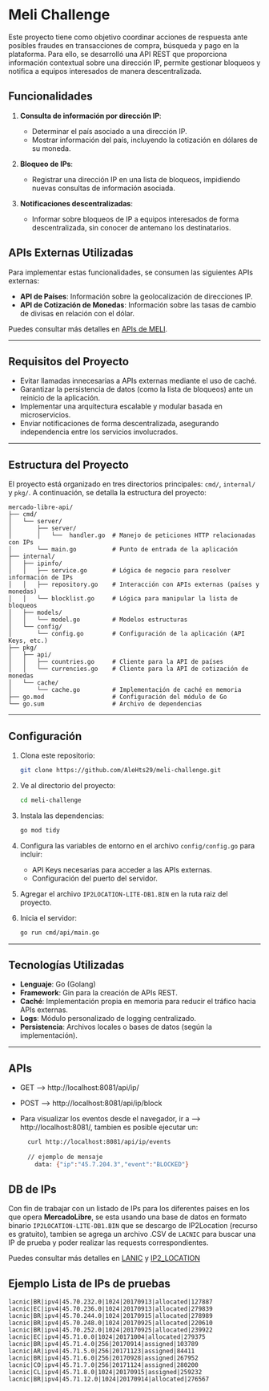 # Meli Challenge

Este proyecto tiene como objetivo coordinar acciones de respuesta ante posibles fraudes en transacciones de compra, búsqueda y pago en la plataforma. Para ello, se desarrolló una API REST que proporciona información contextual sobre una dirección IP, permite gestionar bloqueos y notifica a equipos interesados de manera descentralizada.

## Funcionalidades

1. **Consulta de información por dirección IP**:
    - Determinar el país asociado a una dirección IP.
    - Mostrar información del país, incluyendo la cotización en dólares de su moneda.

2. **Bloqueo de IPs**:
    - Registrar una dirección IP en una lista de bloqueos, impidiendo nuevas consultas de información asociada.

3. **Notificaciones descentralizadas**:
    - Informar sobre bloqueos de IP a equipos interesados de forma descentralizada, sin conocer de antemano los destinatarios.

## APIs Externas Utilizadas

Para implementar estas funcionalidades, se consumen las siguientes APIs externas:
- **API de Países**: Información sobre la geolocalización de direcciones IP.
- **API de Cotización de Monedas**: Información sobre las tasas de cambio de divisas en relación con el dólar.

Puedes consultar más detalles en [APIs de MELI](https://developers.mercadolibre.com.ar/es_ar/ubicacion-y-monedas#close).

---

## Requisitos del Proyecto

- Evitar llamadas innecesarias a APIs externas mediante el uso de caché.
- Garantizar la persistencia de datos (como la lista de bloqueos) ante un reinicio de la aplicación.
- Implementar una arquitectura escalable y modular basada en microservicios.
- Enviar notificaciones de forma descentralizada, asegurando independencia entre los servicios involucrados.

---

## Estructura del Proyecto

El proyecto está organizado en tres directorios principales: `cmd/`, `internal/` y `pkg/`. A continuación, se detalla la estructura del proyecto:

```text
mercado-libre-api/
├── cmd/
│   └── server/
│       ├── server/
│       │   └──  handler.go  # Manejo de peticiones HTTP relacionadas con IPs
│       └── main.go          # Punto de entrada de la aplicación
├── internal/
│   ├── ipinfo/
│   │   ├── service.go       # Lógica de negocio para resolver información de IPs
│   │   ├── repository.go    # Interacción con APIs externas (países y monedas)
│   │   └── blocklist.go     # Lógica para manipular la lista de bloqueos
│   ├── models/
│   │   └── model.go         # Modelos estructuras
│   └── config/
│       └── config.go        # Configuración de la aplicación (API Keys, etc.)
├── pkg/
│   ├── api/
│   │   ├── countries.go     # Cliente para la API de países
│   │   └── currencies.go    # Cliente para la API de cotización de monedas
│   └── cache/
│       └── cache.go         # Implementación de caché en memoria
├── go.mod                   # Configuración del módulo de Go
└── go.sum                   # Archivo de dependencias
```

---

## Configuración

1. Clona este repositorio:
   ```bash
   git clone https://github.com/AleHts29/meli-challenge.git
   ```
2. Ve al directorio del proyecto:
   ```bash
   cd meli-challenge
   ```
3. Instala las dependencias:
   ```bash
   go mod tidy
   ```
4. Configura las variables de entorno en el archivo `config/config.go` para incluir:
    - API Keys necesarias para acceder a las APIs externas.
    - Configuración del puerto del servidor.
   
5. Agregar el archivo `IP2LOCATION-LITE-DB1.BIN` en la ruta raiz del proyecto.
   
6. Inicia el servidor:
   ```bash
   go run cmd/api/main.go
   ```

---

## Tecnologías Utilizadas

- **Lenguaje**: Go (Golang)
- **Framework**: Gin para la creación de APIs REST.
- **Caché**: Implementación propia en memoria para reducir el tráfico hacia APIs externas.
- **Logs**: Módulo personalizado de logging centralizado.
- **Persistencia**: Archivos locales o bases de datos (según la implementación).

---

## APIs
- GET    --> http://localhost:8081/api/ip/<IP>
- POST   --> http://localhost:8081/api/ip/block


- Para visualizar los eventos desde el navegador, ir a --> http://localhost:8081/, tambien es posible ejecutar un:
   ```bash
     curl http://localhost:8081/api/ip/events
     
     // ejemplo de mensaje
       data: {"ip":"45.7.204.3","event":"BLOCKED"}
   ```



## DB de IPs

Con fin de trabajar con un listado de IPs para los diferentes paises en los que opera **MercadoLibre**, se esta usando una base de datos en formato binario `IP2LOCATION-LITE-DB1.BIN` que se descargo de IP2Location (recurso es gratuito), tambien se agrega un archivo .CSV de `LACNIC` para buscar una IP de prueba y poder realizar las requests correspondientes.

Puedes consultar más detalles en [LANIC](https://ftp.lacnic.net/pub/stats/lacnic/) y [IP2_LOCATION](https://lite.ip2location.com/database-download)




## Ejemplo Lista de IPs de pruebas
```csv
lacnic|BR|ipv4|45.70.232.0|1024|20170913|allocated|127887
lacnic|EC|ipv4|45.70.236.0|1024|20170913|allocated|279839
lacnic|BR|ipv4|45.70.244.0|1024|20170915|allocated|278989
lacnic|BR|ipv4|45.70.248.0|1024|20170925|allocated|220610
lacnic|BR|ipv4|45.70.252.0|1024|20170925|allocated|239922
lacnic|EC|ipv4|45.71.0.0|1024|20171004|allocated|279375
lacnic|BR|ipv4|45.71.4.0|256|20170914|assigned|103789
lacnic|AR|ipv4|45.71.5.0|256|20171123|assigned|84411
lacnic|BR|ipv4|45.71.6.0|256|20170928|assigned|267952
lacnic|CO|ipv4|45.71.7.0|256|20171124|assigned|280200
lacnic|CL|ipv4|45.71.8.0|1024|20170915|assigned|259232
lacnic|BR|ipv4|45.71.12.0|1024|20170914|allocated|276567
```
